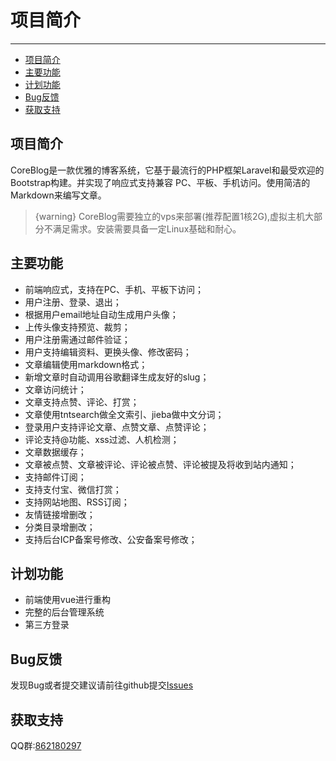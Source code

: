 # 项目简介

---

- [项目简介](#section-1)
- [主要功能](#section-2)
- [计划功能](#section-3)
- [Bug反馈](#section-4)
- [获取支持](#section-5)

<a name="section-1"></a>
## 项目简介
CoreBlog是一款优雅的博客系统，它基于最流行的PHP框架Laravel和最受欢迎的Bootstrap构建。并实现了响应式支持兼容 PC、平板、手机访问。使用简洁的Markdown来编写文章。  
> {warning} CoreBlog需要独立的vps来部署(推荐配置1核2G),虚拟主机大部分不满足需求。安装需要具备一定Linux基础和耐心。

<a name="section-2"></a>
## 主要功能
* 前端响应式，支持在PC、手机、平板下访问；
* 用户注册、登录、退出；
* 根据用户email地址自动生成用户头像；
* 上传头像支持预览、裁剪；
* 用户注册需通过邮件验证；
* 用户支持编辑资料、更换头像、修改密码；
* 文章编辑使用markdown格式；
* 新增文章时自动调用谷歌翻译生成友好的slug；
* 文章访问统计；
* 文章支持点赞、评论、打赏；
* 文章使用tntsearch做全文索引、jieba做中文分词；
* 登录用户支持评论文章、点赞文章、点赞评论；
* 评论支持@功能、xss过滤、人机检测；
* 文章数据缓存；
* 文章被点赞、文章被评论、评论被点赞、评论被提及将收到站内通知；
* 支持邮件订阅；
* 支持支付宝、微信打赏；
* 支持网站地图、RSS订阅；
* 友情链接增删改；
* 分类目录增删改；
* 支持后台ICP备案号修改、公安备案号修改；

<a name="section-3"></a>
## 计划功能
* 前端使用vue进行重构
* 完整的后台管理系统
* 第三方登录

<a name="section-4"></a>
## Bug反馈
发现Bug或者提交建议请前往github提交[Issues](https://github.com/inbjo/CoreBlog/issues)

<a name="section-5"></a>
## 获取支持
QQ群:[862180297](https://jq.qq.com/?_wv=1027&k=5l6VXeo)

